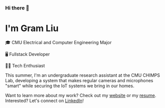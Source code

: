 ### Hi there 👋

# I'm Gram Liu

🎓 CMU Electrical and Computer Engineering Major

🖥️ Fullstack Developer

👨‍💻 Tech Enthusiast

This summer, I'm an undergraduate research assistant at the CMU CHIMPS Lab, developing a system that makes regular cameras and microphones "smart" while securing the IoT systems we bring in our homes.

Want to learn more about my work? Check out my [website](https://gramliu.com) or my [resume](https://gramliu.com/resume).<br>
Interested? Let's connect on [LinkedIn](https://www.linkedin.com/in/gramliu/)!